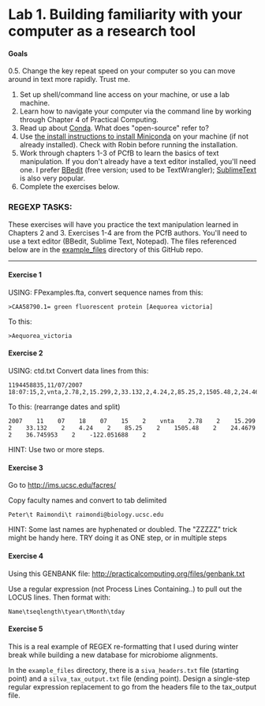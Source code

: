 # Lab 1. Building familiarity with your computer as a research tool

#### Goals
0.5. Change the key repeat speed on your computer so you can move around in text more rapidly. Trust me.
1. Set up shell/command line access on your machine, or use a lab machine.
2. Learn how to navigate your computer via the command line by working through Chapter 4 of Practical Computing.
3. Read up about [Conda](https://docs.conda.io/en/latest/). What does "open-source" refer to?
4. Use [the install instructions to install Miniconda](https://docs.conda.io/projects/conda/en/latest/user-guide/install/macos.html) on your machine (if not already installed). Check with Robin before running the installation.
5. Work through chapters 1-3 of PCfB to learn the basics of text manipulation. If you don't already have a text editor installed, you'll need one. I prefer [BBedit](https://www.barebones.com/products/bbedit/) (free version; used to be TextWrangler); [SublimeText](https://www.sublimetext.com/) is also very popular.
6. Complete the exercises below.


### REGEXP TASKS:
These exercises will have you practice the text manipulation learned in Chapters 2 and 3. Exercises 1-4 are from the PCfB authors.
You'll need to use a text editor (BBedit, Sublime Text, Notepad). The files referenced below are in the [example_files](../example_files/) directory of this GitHub repo.

----
#### Exercise 1
USING: FPexamples.fta, convert sequence names from this:
```
>CAA58790.1= green fluorescent protein [Aequorea victoria]
```
To this:
```
>Aequorea_victoria
```

#### Exercise 2
USING: ctd.txt
Convert data lines from this: 
```
1194458835,11/07/2007 18:07:15,2,vnta,2.78,2,15.299,2,33.132,2,4.24,2,85.25,2,1505.48,2,24.4679,2,36.745953,2,-122.051688,2
```

To this: (rearrange dates and split)
```
2007    11    07    18    07    15    2    vnta    2.78    2    15.299    2    33.132    2    4.24    2    85.25    2    1505.48    2    24.4679    2    36.745953    2    -122.051688    2
```
HINT: Use two or more steps.

#### Exercise 3

Go to http://ims.ucsc.edu/facres/

Copy faculty names and convert to tab delimited
```
Peter\t Raimondi\t raimondi@biology.ucsc.edu
```
HINT: Some last names are hyphenated or doubled. The "ZZZZZ" trick might be handy here. TRY doing it as ONE step, or in multiple steps

#### Exercise 4

Using this GENBANK file:
http://practicalcomputing.org/files/genbank.txt

Use a regular expression (not Process Lines Containing..) to pull out the LOCUS lines. Then format with:
```
Name\tseqlength\tyear\tMonth\tday
```


#### Exercise 5

This is a real example of REGEX re-formatting that I used during winter break while building a new database for microbiome alignments.

In the `example_files` directory, there is a `siva_headers.txt` file (starting point) and a `silva_tax_output.txt` file (ending point). Design a single-step regular expression replacement to go from the headers file to the tax_output file.

